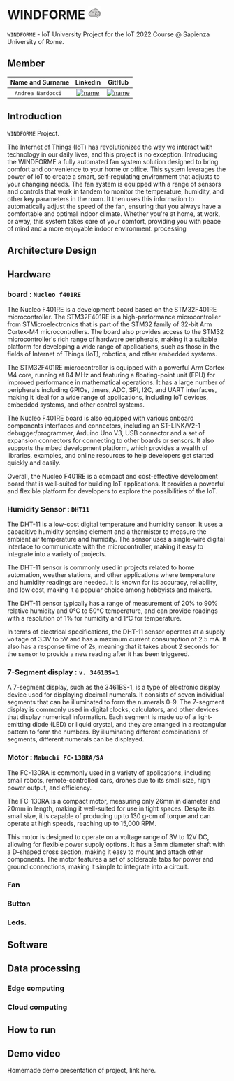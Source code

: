 # WINDFORME ![image](/docs/sharedpictures/logo.png)

`WINDFORME` - IoT University Project for the IoT 2022 Course @ Sapienza University of Rome.

## Member

| **Name and Surname** | **Linkedin** | **GitHub** |
| :---: | :---: | :---: |
| `Andrea Nardocci ` | [![name](https://github.com/nardoz-dev/projectName/blob/main/docs/sharedpictures/LogoIn.png)](https://www.linkedin.com/in/andrea-nardocci) | [![name](https://github.com/nardoz-dev/projectName/blob/main/docs/sharedpictures/GitHubLogo.png)](https://github.com/nardoz-dev) |

## Introduction

`WINDFORME` Project.

The Internet of Things (IoT) has revolutionized the way we interact with technology in our daily lives, and this project is no exception. Introducing the WINDFORME a fully automated fan system solution designed to bring comfort and convenience to your home or office. This system leverages the power of IoT to create a smart, self-regulating environment that adjusts to your changing needs. The fan system is equipped with a range of sensors and controls that work in tandem to monitor the temperature, humidity, and other key parameters in the room. It then uses this information to automatically adjust the speed of the fan, ensuring that you always have a comfortable and optimal indoor climate. Whether you're at home, at work, or away, this system takes care of your comfort, providing you with peace of mind and a more enjoyable indoor environment.
processing

## Architecture Design


## Hardware

### board : `Nucleo f401RE`

The Nucleo F401RE is a development board based on the STM32F401RE microcontroller. The STM32F401RE is a high-performance microcontroller from STMicroelectronics that is part of the STM32 family of 32-bit Arm Cortex-M4 microcontrollers. The board also provides access to the STM32 microcontroller's rich range of hardware peripherals, making it a suitable platform for developing a wide range of applications, such as those in the fields of Internet of Things (IoT), robotics, and other embedded systems.

The STM32F401RE microcontroller is equipped with a powerful Arm Cortex-M4 core, running at 84 MHz and featuring a floating-point unit (FPU) for improved performance in mathematical operations. It has a large number of peripherals including GPIOs, timers, ADC, SPI, I2C, and UART interfaces, making it ideal for a wide range of applications, including IoT devices, embedded systems, and other control systems.

The Nucleo F401RE board is also equipped with various onboard components interfaces and connectors, including an ST-LINK/V2-1 debugger/programmer, Arduino Uno V3, USB connector and a set of expansion connectors for connecting to other boards or sensors. It also supports the mbed development platform, which provides a wealth of libraries, examples, and online resources to help developers get started quickly and easily.

Overall, the Nucleo F401RE is a compact and cost-effective development board that is well-suited for building IoT applications. It provides a powerful and flexible platform for developers to explore the possibilities of the IoT.

### Humidity Sensor : `DHT11`

The DHT-11 is a low-cost digital temperature and humidity sensor. It uses a capacitive humidity sensing element and a thermistor to measure the ambient air temperature and humidity. The sensor uses a single-wire digital interface to communicate with the microcontroller, making it easy to integrate into a variety of projects.

The DHT-11 sensor is commonly used in projects related to home automation, weather stations, and other applications where temperature and humidity readings are needed. It is known for its accuracy, reliability, and low cost, making it a popular choice among hobbyists and makers.

The DHT-11 sensor typically has a range of measurement of 20% to 90% relative humidity and 0°C to 50°C temperature, and can provide readings with a resolution of 1% for humidity and 1°C for temperature.

In terms of electrical specifications, the DHT-11 sensor operates at a supply voltage of 3.3V to 5V and has a maximum current consumption of 2.5 mA. It also has a response time of 2s, meaning that it takes about 2 seconds for the sensor to provide a new reading after it has been triggered.

### 7-Segment display : `v. 3461BS-1`

A 7-segment display, such as the 3461BS-1, is a type of electronic display device used for displaying decimal numerals. It consists of seven individual segments that can be illuminated to form the numerals 0-9. The 7-segment display is commonly used in digital clocks, calculators, and other devices that display numerical information. Each segment is made up of a light-emitting diode (LED) or liquid crystal, and they are arranged in a rectangular pattern to form the numbers. By illuminating different combinations of segments, different numerals can be displayed.

### Motor : `Mabuchi FC-130RA/SA`
The FC-130RA is commonly used in a variety of applications, including small robots, remote-controlled cars, drones due to its small size, high power output, and efficiency.

The FC-130RA is a compact motor, measuring only 26mm in diameter and 20mm in length, making it well-suited for use in tight spaces. Despite its small size, it is capable of producing up to 130 g-cm of torque and can operate at high speeds, reaching up to 15,000 RPM.

This motor is designed to operate on a voltage range of 3V to 12V DC, allowing for flexible power supply options. It has a 3mm diameter shaft with a D-shaped cross section, making it easy to mount and attach other components. The motor features a set of solderable tabs for power and ground connections, making it simple to integrate into a circuit.

### Fan 
### Button 
### Leds.





## Software
## Data processing
### Edge computing
### Cloud computing
## How to run
## Demo video

Homemade demo presentation of project, link here. 
